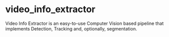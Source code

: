 # video_info_extractor
Video Info Extractor is an easy-to-use Computer Vision based pipeline that implements Detection, Tracking and, optionally, segmentation. 
